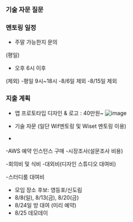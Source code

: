 ### 기술 자문 질문



### 멘토링 일정
- 주말 가능한지 문의 

(평일)
- 오후 6시 이후

(제외)
-평일 9시~18시
-8/6일 제외
-8/15일 제외



### 지출 계획
- 앱 프로토타입 디자인 & 로고 : 40만원~
![image](https://user-images.githubusercontent.com/73813367/127762144-d3cf83a2-6a1a-4981-9405-f676399c18a1.png)


- 기술 자문 (일단 Wif멘토링 및 Wiset 멘토링 이용)
- 
-AWS  예약 인스턴스 구매 
-시장조사(설문조사 비용)

-회의비 및 식비 
-대외비(디자인 스튜디오 대여비)

-스터디룸 대여비

* 모임 장소 후보: 영등포/신도림 
* 8/8(일), 8/13(금), 8/20(금)
* 8/24일 방 대여 (미리 예약)
* 8/25 데모데이
